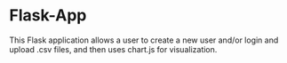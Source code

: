 # Flask-App

This Flask application allows a user to create a new user and/or login and upload .csv files, and then uses chart.js for visualization. 
